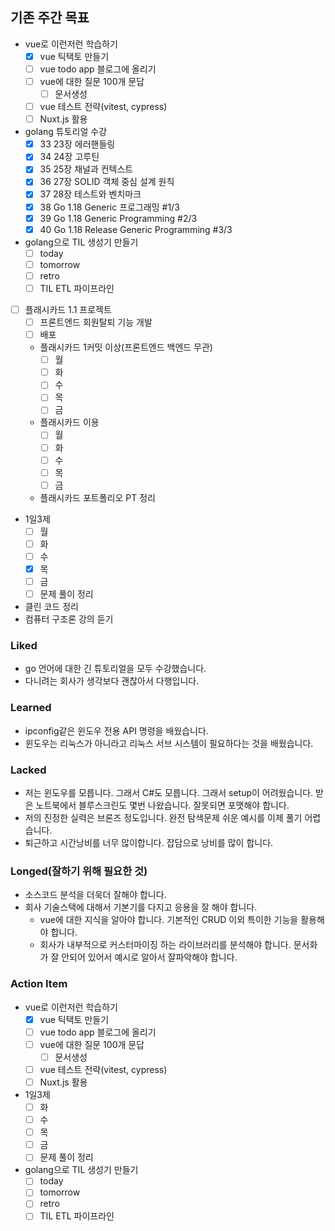 ## 기존 주간 목표

- vue로 이런저런 학습하기
  - [x] vue 틱택토 만들기
  - [ ] vue todo app 블로그에 올리기
  - [ ] vue에 대한 질문 100개 문답
    - [ ] 문서생성
  - [ ] vue 테스트 전략(vitest, cypress)
  - [ ] Nuxt.js 활용
- golang 튜토리얼 수강
  - [x] 33 23장 에러핸들링
  - [x] 34 24장 고루틴
  - [x] 35 25장 채널과 컨텍스트
  - [x] 36 27장 SOLID 객체 중심 설계 원칙
  - [x] 37 28장 테스트와 벤치마크
  - [x] 38 Go 1.18 Generic 프로그래밍 #1/3
  - [x] 39 Go 1.18 Generic Programming #2/3
  - [x] 40 Go 1.18 Release Generic Programming #3/3
- golang으로 TIL 생성기 만들기
  - [ ] today
  - [ ] tomorrow
  - [ ] retro
  - [ ] TIL ETL 파이프라인
- [ ] 플래시카드 1.1 프로젝트
  - [ ] 프론트엔드 회원탈퇴 기능 개발
  - [ ] 배포
  - 플래시카드 1커밋 이상(프론트엔드 백엔드 무관)
    - [ ] 월
    - [ ] 화
    - [ ] 수
    - [ ] 목
    - [ ] 금
  - 플래시카드 이용
    - [ ] 월
    - [ ] 화
    - [ ] 수
    - [ ] 목
    - [ ] 금
  - 플래시카드 포트폴리오 PT 정리
- 1일3제
  - [ ] 월
  - [ ] 화
  - [ ] 수
  - [x] 목
  - [ ] 금
  - [ ] 문제 풀이 정리
- 클린 코드 정리
- 컴퓨터 구조론 강의 듣기

### Liked

- go 언어에 대한 긴 튜토리얼을 모두 수강했습니다.
- 다니려는 회사가 생각보다 괜찮아서 다행입니다.

### Learned

- ipconfig같은 윈도우 전용 API 명령을 배웠습니다.
- 윈도우는 리눅스가 아니라고 리눅스 서브 시스템이 필요하다는 것을 배웠습니다.

### Lacked

- 저는 윈도우를 모릅니다. 그래서 C#도 모릅니다. 그래서 setup이 어려웠습니다. 받은 노트북에서 블루스크린도 몇번 나왔습니다. 잘못되면 포맷해야 합니다.
- 저의 진정한 실력은 브론즈 정도입니다. 완전 탐색문제 쉬운 예시를 이제 풀기 어렵습니다.
- 퇴근하고 시간낭비를 너무 많이합니다. 잡담으로 낭비를 많이 합니다.

### Longed(잘하기 위해 필요한 것)

- 소스코드 분석을 더욱더 잘해야 합니다.
- 회사 기술스택에 대해서 기본기를 다지고 응용을 잘 해야 합니다.
  - vue에 대한 지식을 알아야 합니다. 기본적인 CRUD 이외 특이한 기능을 활용해야 합니다.
  - 회사가 내부적으로 커스터마이징 하는 라이브러리를 분석해야 합니다. 문서화가 잘 안되어 있어서 예시로 알아서 잘파악해야 합니다.

### Action Item

- vue로 이런저런 학습하기
  - [x] vue 틱택토 만들기
  - [ ] vue todo app 블로그에 올리기
  - [ ] vue에 대한 질문 100개 문답
    - [ ] 문서생성
  - [ ] vue 테스트 전략(vitest, cypress)
  - [ ] Nuxt.js 활용
- 1일3제
  - [ ] 화
  - [ ] 수
  - [ ] 목
  - [ ] 금
  - [ ] 문제 풀이 정리
- golang으로 TIL 생성기 만들기
  - [ ] today
  - [ ] tomorrow
  - [ ] retro
  - [ ] TIL ETL 파이프라인
